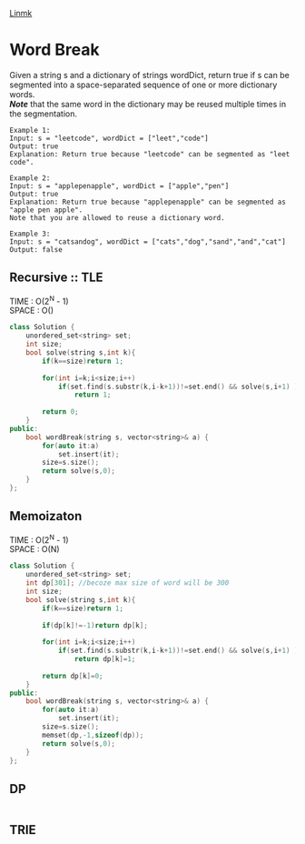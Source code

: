 [Linmk](https://leetcode.com/problems/word-break/)
# Word Break
Given a string s and a dictionary of strings wordDict, return true if s can be segmented into a space-separated sequence of one or more dictionary words.
<br>
***Note*** that the same word in the dictionary may be reused multiple times in the segmentation.

```
Example 1:
Input: s = "leetcode", wordDict = ["leet","code"]
Output: true
Explanation: Return true because "leetcode" can be segmented as "leet code".

Example 2:
Input: s = "applepenapple", wordDict = ["apple","pen"]
Output: true
Explanation: Return true because "applepenapple" can be segmented as "apple pen apple".
Note that you are allowed to reuse a dictionary word.

Example 3:
Input: s = "catsandog", wordDict = ["cats","dog","sand","and","cat"]
Output: false
```
## Recursive :: TLE
TIME : O(2<sup>N</sup> - 1)<br>
SPACE : O()<br>

```cpp
class Solution {
    unordered_set<string> set;
    int size;
    bool solve(string s,int k){
        if(k==size)return 1;
        
        for(int i=k;i<size;i++)
            if(set.find(s.substr(k,i-k+1))!=set.end() && solve(s,i+1) )
                return 1;
        
        return 0;
    }
public:
    bool wordBreak(string s, vector<string>& a) {
        for(auto it:a)
            set.insert(it);
        size=s.size();
        return solve(s,0);
    }
};
```
## Memoizaton 
TIME : O(2<sup>N</sup> - 1)<br>
SPACE : O(N)<br>

```cpp
class Solution {
    unordered_set<string> set;
    int dp[301]; //becoze max size of word will be 300
    int size;
    bool solve(string s,int k){
        if(k==size)return 1;
        
        if(dp[k]!=-1)return dp[k];
            
        for(int i=k;i<size;i++)
            if(set.find(s.substr(k,i-k+1))!=set.end() && solve(s,i+1) )
                return dp[k]=1;
        
        return dp[k]=0;
    }
public:
    bool wordBreak(string s, vector<string>& a) {
        for(auto it:a)
            set.insert(it);
        size=s.size();
        memset(dp,-1,sizeof(dp));
        return solve(s,0);
    }
};
```
## DP
```cpp

```
## TRIE

```cpp
```